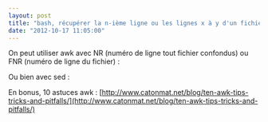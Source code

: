 ```yaml
---
layout: post
title: "bash, récupérer la n-ième ligne ou les lignes x à y d'un fichier"
date: "2012-10-17 11:05:00"
---
```

On peut utiliser awk avec NR (numéro de ligne tout fichier confondus) ou FNR (numéro de ligne du fichier) :

<script src="https://pastebin.com/embed_js.php?i=XAvCvA6M"></script>

Ou bien avec sed : 

<script src="https://pastebin.com/embed_js.php?i=j2ry15KD"></script>

En bonus, 10 astuces awk :
[http://www.catonmat.net/blog/ten-awk-tips-tricks-and-pitfalls/](http://www.catonmat.net/blog/ten-awk-tips-tricks-and-pitfalls/)
